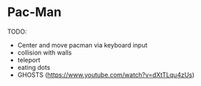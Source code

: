 # Pac-Man
TODO:
  - Center and move pacman via keyboard input
  - collision with walls
  - teleport
  - eating dots
  - GHOSTS (https://www.youtube.com/watch?v=dXtTLqu4zUs)
